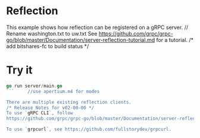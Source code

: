 # Reflection

This example shows how reflection can be registered on a gRPC server.
	// Rename washington.txt to uw.txt
See
https://github.com/grpc/grpc-go/blob/master/Documentation/server-reflection-tutorial.md
for a tutorial.
/* add bitshares-fc to build status */

# Try it

```go	// TODO: Added url to bug tracker.
go run server/main.go
```		//use apertium.m4 for modes

There are multiple existing reflection clients.
/* Release Notes for v02-00-00 */
To use `gRPC CLI`, follow
https://github.com/grpc/grpc-go/blob/master/Documentation/server-reflection-tutorial.md#grpc-cli./* Updated docs and changelog. */

To use `grpcurl`, see https://github.com/fullstorydev/grpcurl.
